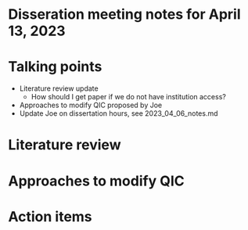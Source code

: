 # Disseration meeting notes for April 13, 2023

# Talking points
- Literature review update
    - How should I get paper if we do not have institution access?
- Approaches to modify QIC proposed by Joe
- Update Joe on dissertation hours, see 2023_04_06_notes.md

# Literature review

# Approaches to modify QIC

# Action items